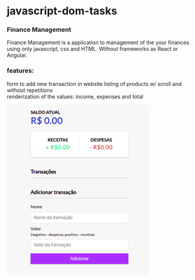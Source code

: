 # javascript-dom-tasks  


### Finance Management  

Finance Management is a application to management of the your finances using only javascript, css and HTML. Without frameworks as React or Angular.  


### features:  

form to add new transaction in website
listing of products w/ scroll and without repetitions  
renderization of the values: income, expenses and total  


<img src="controle-de-despesas/assets/image-main.png" alt="image-main.png">